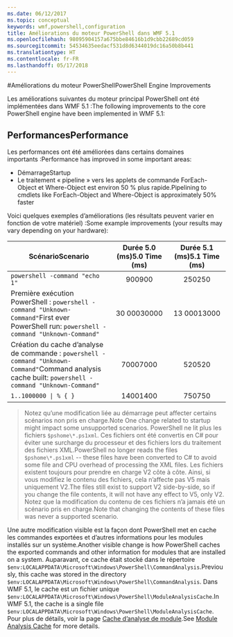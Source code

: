 ```yaml
---
ms.date: 06/12/2017
ms.topic: conceptual
keywords: wmf,powershell,configuration
title: Améliorations du moteur PowerShell dans WMF 5.1
ms.openlocfilehash: 98095904157a675bbe84616b1d9cbb22689cd059
ms.sourcegitcommit: 54534635eedacf531d8d6344019dc16a50b8b441
ms.translationtype: HT
ms.contentlocale: fr-FR
ms.lasthandoff: 05/17/2018
---
```

#<a name="powershell-engine-improvements"></a><span data-ttu-id="a17e9-103">Améliorations du moteur PowerShell</span><span class="sxs-lookup"><span data-stu-id="a17e9-103">PowerShell Engine Improvements</span></span>

<span data-ttu-id="a17e9-104">Les améliorations suivantes du moteur principal PowerShell ont été implémentées dans WMF 5.1 :</span><span class="sxs-lookup"><span data-stu-id="a17e9-104">The following improvements to the core PowerShell engine have been implemented in WMF 5.1:</span></span>


## <a name="performance"></a><span data-ttu-id="a17e9-105">Performances</span><span class="sxs-lookup"><span data-stu-id="a17e9-105">Performance</span></span> ##

<span data-ttu-id="a17e9-106">Les performances ont été améliorées dans certains domaines importants :</span><span class="sxs-lookup"><span data-stu-id="a17e9-106">Performance has improved in some important areas:</span></span>

- <span data-ttu-id="a17e9-107">Démarrage</span><span class="sxs-lookup"><span data-stu-id="a17e9-107">Startup</span></span>
- <span data-ttu-id="a17e9-108">Le traitement « pipeline » vers les applets de commande ForEach-Object et Where-Object est environ 50 % plus rapide.</span><span class="sxs-lookup"><span data-stu-id="a17e9-108">Pipelining to cmdlets like ForEach-Object and Where-Object is approximately 50% faster</span></span>

<span data-ttu-id="a17e9-109">Voici quelques exemples d’améliorations (les résultats peuvent varier en fonction de votre matériel) :</span><span class="sxs-lookup"><span data-stu-id="a17e9-109">Some example improvements (your results may vary depending on your hardware):</span></span>

| <span data-ttu-id="a17e9-110">Scénario</span><span class="sxs-lookup"><span data-stu-id="a17e9-110">Scenario</span></span> | <span data-ttu-id="a17e9-111">Durée 5.0 (ms)</span><span class="sxs-lookup"><span data-stu-id="a17e9-111">5.0 Time (ms)</span></span> | <span data-ttu-id="a17e9-112">Durée 5.1 (ms)</span><span class="sxs-lookup"><span data-stu-id="a17e9-112">5.1 Time (ms)</span></span> |
| -------- | :---------------: | :---------------: |
| `powershell -command "echo 1"` | <span data-ttu-id="a17e9-113">900</span><span class="sxs-lookup"><span data-stu-id="a17e9-113">900</span></span> | <span data-ttu-id="a17e9-114">250</span><span class="sxs-lookup"><span data-stu-id="a17e9-114">250</span></span> |
| <span data-ttu-id="a17e9-115">Première exécution PowerShell : `powershell -command "Unknown-Command"`</span><span class="sxs-lookup"><span data-stu-id="a17e9-115">First ever PowerShell run: `powershell -command "Unknown-Command"`</span></span> | <span data-ttu-id="a17e9-116">30 000</span><span class="sxs-lookup"><span data-stu-id="a17e9-116">30000</span></span> | <span data-ttu-id="a17e9-117">13 000</span><span class="sxs-lookup"><span data-stu-id="a17e9-117">13000</span></span> |
| <span data-ttu-id="a17e9-118">Création du cache d’analyse de commande : `powershell -command "Unknown-Command"`</span><span class="sxs-lookup"><span data-stu-id="a17e9-118">Command analysis cache built: `powershell -command "Unknown-Command"`</span></span> | <span data-ttu-id="a17e9-119">7000</span><span class="sxs-lookup"><span data-stu-id="a17e9-119">7000</span></span> | <span data-ttu-id="a17e9-120">520</span><span class="sxs-lookup"><span data-stu-id="a17e9-120">520</span></span> |
| <code>1..1000000 &#124; % { }</code> | <span data-ttu-id="a17e9-121">1400</span><span class="sxs-lookup"><span data-stu-id="a17e9-121">1400</span></span> | <span data-ttu-id="a17e9-122">750</span><span class="sxs-lookup"><span data-stu-id="a17e9-122">750</span></span> |

> <span data-ttu-id="a17e9-123">Notez qu’une modification liée au démarrage peut affecter certains scénarios non pris en charge.</span><span class="sxs-lookup"><span data-stu-id="a17e9-123">Note One change related to startup might impact some unsupported scenarios.</span></span>
> <span data-ttu-id="a17e9-124">PowerShell ne lit plus les fichiers `$pshome\*.ps1xml`. Ces fichiers ont été convertis en C# pour éviter une surcharge du processeur et des fichiers lors du traitement des fichiers XML.</span><span class="sxs-lookup"><span data-stu-id="a17e9-124">PowerShell no longer reads the files `$pshome\*.ps1xml` -- these files have been converted to C# to avoid some file and CPU overhead of processing the XML files.</span></span>
<span data-ttu-id="a17e9-125">Les fichiers existent toujours pour prendre en charge V2 côte à côte. Ainsi, si vous modifiez le contenu des fichiers, cela n’affecte pas V5 mais uniquement V2.</span><span class="sxs-lookup"><span data-stu-id="a17e9-125">The files still exist to support V2 side-by-side, so if you change the file contents, it will not have any effect to V5, only V2.</span></span>
<span data-ttu-id="a17e9-126">Notez que la modification du contenu de ces fichiers n’a jamais été un scénario pris en charge.</span><span class="sxs-lookup"><span data-stu-id="a17e9-126">Note that changing the contents of these files was never a supported scenario.</span></span>

<span data-ttu-id="a17e9-127">Une autre modification visible est la façon dont PowerShell met en cache les commandes exportées et d’autres informations pour les modules installés sur un système.</span><span class="sxs-lookup"><span data-stu-id="a17e9-127">Another visible change is how PowerShell caches the exported commands and other information for modules that are installed on a system.</span></span>
<span data-ttu-id="a17e9-128">Auparavant, ce cache était stocké dans le répertoire `$env:LOCALAPPDATA\Microsoft\Windows\PowerShell\CommandAnalysis`.</span><span class="sxs-lookup"><span data-stu-id="a17e9-128">Previously, this cache was stored in the directory `$env:LOCALAPPDATA\Microsoft\Windows\PowerShell\CommandAnalysis`.</span></span>
<span data-ttu-id="a17e9-129">Dans WMF 5.1, le cache est un fichier unique `$env:LOCALAPPDATA\Microsoft\Windows\PowerShell\ModuleAnalysisCache`.</span><span class="sxs-lookup"><span data-stu-id="a17e9-129">In WMF 5.1, the cache is a single file `$env:LOCALAPPDATA\Microsoft\Windows\PowerShell\ModuleAnalysisCache`.</span></span>
<span data-ttu-id="a17e9-130">Pour plus de détails, voir la page [Cache d’analyse de module](scenarios-features.md#module-analysis-cache).</span><span class="sxs-lookup"><span data-stu-id="a17e9-130">See [Module Analysis Cache](scenarios-features.md#module-analysis-cache) for more details.</span></span>
